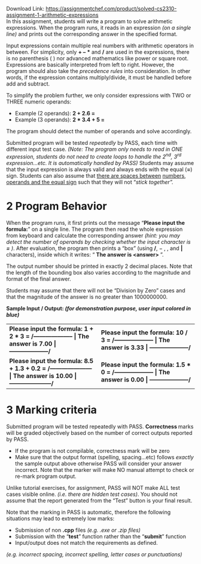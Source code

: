 Download Link: https://assignmentchef.com/product/solved-cs2310-assignment-1-arithmetic-expressions
<br>
In this assignment, students will write a program to solve arithmetic expressions. When the program runs, it reads in an expression <em>(on a single line)</em> and prints out the corresponding answer in the specified format.

Input expressions contain multiple real numbers with arithmetic operators in between. For simplicity, only <strong>+ –</strong> <strong>*</strong> and <strong>/</strong> are used in the expressions, there is no parenthesis ( ) nor advanced mathematics like power or square root. Expressions are basically interpreted from left to right. However, the program should also take the <em>precedence rules</em> into consideration. In other words, if the expression contains multiply/divide, it must be handled before add and subtract.

To simplify the problem further, we only consider expressions with TWO or THREE numeric operands:

<ul>

 <li>Example (2 operands): <strong>2 + 2.6 =</strong></li>

 <li>Example (3 operands): <strong>2 * 3.4 + 5 =</strong></li>

</ul>

The program should detect the number of operands and solve accordingly.




Submitted program will be tested <em>repeatedly</em> by PASS, each time with different input test case. <em>(Note: The program only needs to read in ONE expression, students do not need to create loops to handle the 2<sup>nd</sup>, 3<sup>rd</sup> expression…etc. It is automatically handled by PASS)</em> Students may assume that the input expression is always valid and always ends with the equal (<strong>=</strong>) sign. Students can also assume that <u>there are spaces between</u> <u>numbers, operands and the equal sign</u> such that they will not “<em>stick together”. </em>




<h1>2 Program Behavior</h1>

When the program runs, it first prints out the message “<strong>Please input the formula:</strong>” on a single line. The program then read the whole expression from keyboard and calculate the corresponding answer <em>(hint: you may detect the number of operands by checking whether the input character is </em><strong><em>=</em></strong><em> )</em>. After evaluation, the program then prints a “box” (using <strong>/</strong>, − , <strong></strong>, and <strong>|</strong> characters), inside which it writes: “ <strong>The answer is &lt;answer&gt;</strong> ”.

The output number should be printed in exactly 2 decimal places. Note that the length of the bounding box also varies according to the magnitude and format of the final answer.




Students may assume that there will not be “Division by Zero” cases and that the magnitude of the answer is no greater than 1000000000.




<strong>Sample Input / Output: <em>(for demonstration purpose, user input colored in</em></strong><strong><em> blue)</em></strong>

<table width="0">

 <tbody>

  <tr>

   <td width="283"><strong>Please input the formula: </strong><strong>1 + 2 * 3 = </strong><strong>/——————– </strong><strong>| The answer is 7.00 | ——————–/</strong></td>

   <td width="306"><strong>Please input the formula: </strong><strong>10 / 3 = </strong><strong>/——————– </strong><strong>| The answer is 3.33 | ——————–/</strong></td>

  </tr>

  <tr>

   <td width="283"><strong>Please input the formula: </strong><strong>8.5 + 1.3 + 0.2 = </strong><strong>/——————— </strong><strong>| The answer is 10.00 | </strong><strong>———————/ </strong></td>

   <td width="306"><strong>Please input the formula: </strong><strong>1.5 * 0 = </strong><strong>/——————– </strong><strong>| The answer is 0.00 | ——————–/</strong></td>

  </tr>

 </tbody>

</table>




<h1>3 Marking criteria</h1>

Submitted program will be tested repeatedly with PASS. <strong>Correctness </strong>marks will be graded objectively based on the number of correct outputs reported by PASS.

<ul>

 <li>If the program is not compilable, correctness mark will be zero</li>

 <li>Make sure that the output format (spelling, spacing…etc) follows <em>exactly </em>the sample output above otherwise PASS will consider your answer incorrect. Note that the marker will make NO manual attempt to check or re-mark program output.</li>

</ul>

Unlike tutorial exercises, for assignment, PASS will NOT make ALL test cases visible online. <em>(i.e. there are hidden test cases)</em>. You should not assume that the report generated from the “Test” button is your final result.










Note that the marking in PASS is automatic, therefore the following situations may lead to extremely low marks:

<ul>

 <li>Submission of non <strong>.cpp</strong> files <em>(e.g. .exe or .zip files)</em></li>

 <li>Submission with the “<strong>test</strong>” function rather than the “<strong>submit</strong>” function</li>

 <li>Input/output does not match the requirements as defined.</li>

</ul>

<em>(e.g. incorrect spacing, incorrect spelling, letter cases or punctuations) </em>


